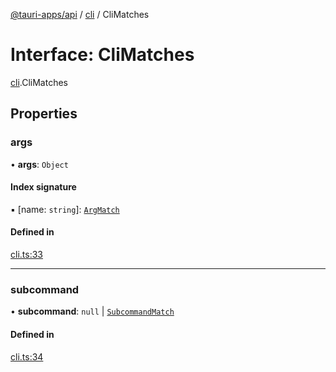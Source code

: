 [@tauri-apps/api](../index.md) / [cli](../modules/cli.md) / CliMatches

# Interface: CliMatches

[cli](../modules/cli.md).CliMatches

## Properties

### args

• **args**: `Object`

#### Index signature

▪ [name: `string`]: [`ArgMatch`](cli.ArgMatch.md)

#### Defined in

[cli.ts:33](https://github.com/tauri-apps/tauri/blob/52723ee8/tooling/api/src/cli.ts#L33)

___

### subcommand

• **subcommand**: ``null`` \| [`SubcommandMatch`](cli.SubcommandMatch.md)

#### Defined in

[cli.ts:34](https://github.com/tauri-apps/tauri/blob/52723ee8/tooling/api/src/cli.ts#L34)

